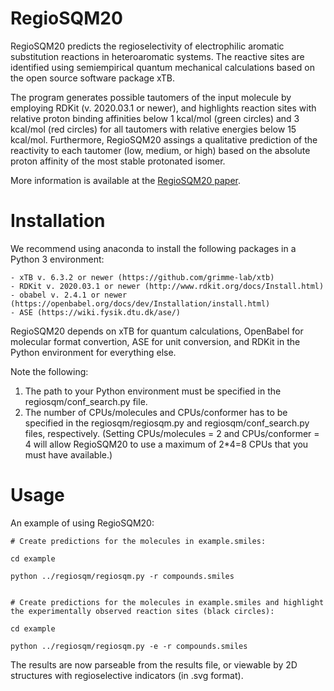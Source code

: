 # RegioSQM20

RegioSQM20 predicts the regioselectivity of electrophilic aromatic substitution reactions in heteroaromatic systems.
The reactive sites are identified using semiempirical quantum mechanical calculations based on the open source software package xTB.

The program generates possible tautomers of the input molecule by employing RDKit (v. 2020.03.1 or newer), and highlights reaction sites with relative proton binding affinities below 1 kcal/mol (green circles) and 3 kcal/mol (red circles) for all tautomers with relative energies below 15 kcal/mol.
Furthermore, RegioSQM20 assings a qualitative prediction of the reactivity to each tautomer (low, medium, or high) based on the absolute proton affinity of the most stable protonated isomer.

More information is available at the [RegioSQM20 paper](https://doi.org/10.1186/s13321-021-00490-7).

# Installation

We recommend using anaconda to install the following packages in a Python 3 environment:

    - xTB v. 6.3.2 or newer (https://github.com/grimme-lab/xtb)
    - RDKit v. 2020.03.1 or newer (http://www.rdkit.org/docs/Install.html)
    - obabel v. 2.4.1 or newer (https://openbabel.org/docs/dev/Installation/install.html)
    - ASE (https://wiki.fysik.dtu.dk/ase/)

RegioSQM20 depends on xTB for quantum calculations, OpenBabel for molecular format convertion, ASE for unit conversion, and RDKit in the Python environment for everything else.

Note the following:

1. The path to your Python environment must be specified in the regiosqm/conf_search.py file.
2. The number of CPUs/molecules and CPUs/conformer has to be specified in the regiosqm/regiosqm.py and regiosqm/conf_search.py files, respectively. (Setting CPUs/molecules = 2 and CPUs/conformer = 4 will allow RegioSQM20 to use a maximum of 2*4=8 CPUs that you must have available.)

# Usage

An example of using RegioSQM20:

    # Create predictions for the molecules in example.smiles:
    
    cd example

    python ../regiosqm/regiosqm.py -r compounds.smiles


    # Create predictions for the molecules in example.smiles and highlight the experimentally observed reaction sites (black circles):

    cd example

    python ../regiosqm/regiosqm.py -e -r compounds.smiles


The results are now parseable from the results file, or viewable by 2D structures with regioselective indicators (in .svg format).


